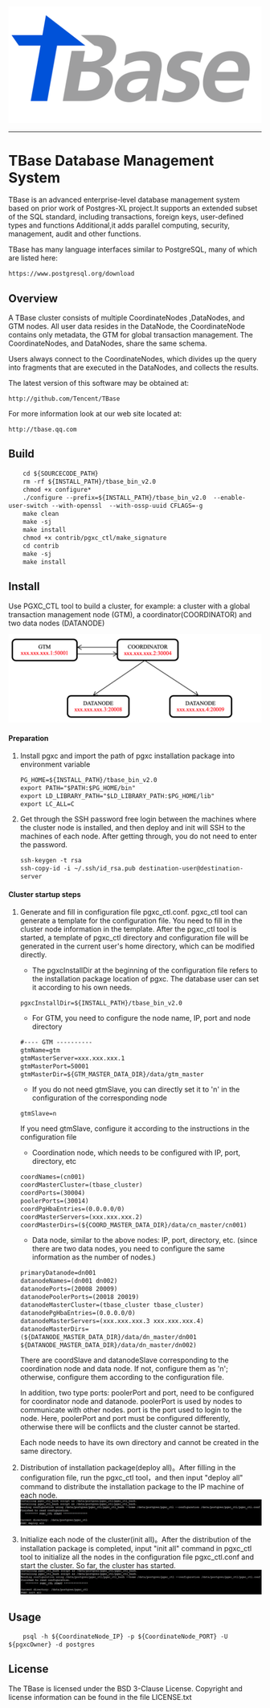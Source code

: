 ![logo](images/TBase_logo_white.png)
___
# TBase Database Management System  
TBase is an advanced enterprise-level database management system based on prior work of Postgres-XL project.It supports an extended subset of the SQL standard, including
transactions, foreign keys, user-defined types and functions 
Additional,it adds parallel computing, security, management, audit and other functions.

TBase has many language interfaces similar to PostgreSQL, many of
which are listed here:

	https://www.postgresql.org/download

## Overview  
A TBase cluster consists of multiple CoordinateNodes ,DataNodes, and GTM nodes. All user data resides in the DataNode, the CoordinateNode contains only metadata, the GTM for global transaction management. The CoordinateNodes, and DataNodes, share the same schema.

Users always connect to the CoordinateNodes, which divides up the query into fragments that are executed in the DataNodes, and collects the results.

The latest version of this software may be obtained at:

	http://github.com/Tencent/TBase
	 
For more information look at our web site located at:    
	
	http://tbase.qq.com

## Build  

```
	cd ${SOURCECODE_PATH}
	rm -rf ${INSTALL_PATH}/tbase_bin_v2.0
	chmod +x configure*
	./configure --prefix=${INSTALL_PATH}/tbase_bin_v2.0  --enable-user-switch --with-openssl  --with-ossp-uuid CFLAGS=-g
	make clean
	make -sj
	make install
	chmod +x contrib/pgxc_ctl/make_signature
	cd contrib
	make -sj
	make install
```

## Install
Use PGXC\_CTL tool to build a cluster, for example: a cluster with a global transaction management node (GTM), a coordinator(COORDINATOR) and two data nodes (DATANODE)

![topology](images/topology.png)
#### Preparation 

1. Install pgxc and import the path of pgxc installation package into environment variable


    ```
	PG_HOME=${INSTALL_PATH}/tbase_bin_v2.0    
	export PATH="$PATH:$PG_HOME/bin"  
	export LD_LIBRARY_PATH="$LD_LIBRARY_PATH:$PG_HOME/lib"  
	export LC_ALL=C
    ```

2. Get through the SSH password free login between the machines where the cluster node is installed, and then deploy and init will SSH to the machines of each node. After getting through, you do not need to enter the password.

    ```
	ssh-keygen -t rsa
	ssh-copy-id -i ~/.ssh/id_rsa.pub destination-user@destination-server
    ```
    
#### Cluster startup steps  

1. Generate and fill in configuration file pgxc\_ctl.conf. pgxc\_ctl tool can generate a template for the configuration file. You need to fill in the cluster node information in the template. After the pgxc\_ctl tool is started, a template of pgxc\_ctl directory and configuration file will be generated in the current user's home directory, which can be modified directly.  
  
	* The pgxcInstallDir at the beginning of the configuration file refers to the installation package location of pgxc. The database user can set it according to his own needs.  
	
	```
	pgxcInstallDir=${INSTALL_PATH}/tbase_bin_v2.0
	```
	
	* For GTM, you need to configure the node name, IP, port and node directory  
		
	```
	#---- GTM ----------
	gtmName=gtm
	gtmMasterServer=xxx.xxx.xxx.1
	gtmMasterPort=50001
	gtmMasterDir=${GTM_MASTER_DATA_DIR}/data/gtm_master
	```

	* If you do not need gtmSlave, you can directly set it to 'n' in the configuration of the corresponding node  
	
	```
	gtmSlave=n  
	```
	
	If you need gtmSlave, configure it according to the instructions in the configuration file     
	
	* Coordination node, which needs to be configured with IP, port, directory, etc  

	```
	coordNames=(cn001)
	coordMasterCluster=(tbase_cluster)
	coordPorts=(30004)
	poolerPorts=(30014)
	coordPgHbaEntries=(0.0.0.0/0)
	coordMasterServers=(xxx.xxx.xxx.2)
	coordMasterDirs=(${COORD_MASTER_DATA_DIR}/data/cn_master/cn001)
	```	
	
	* Data node, similar to the above nodes: IP, port, directory, etc. (since there are two data nodes, you need to configure the same information as the number of nodes.)  
	
	```  
	primaryDatanode=dn001
	datanodeNames=(dn001 dn002)
	datanodePorts=(20008 20009)
	datanodePoolerPorts=(20018 20019)
	datanodeMasterCluster=(tbase_cluster tbase_cluster)
	datanodePgHbaEntries=(0.0.0.0/0)
	datanodeMasterServers=(xxx.xxx.xxx.3 xxx.xxx.xxx.4)
	datanodeMasterDirs=(${DATANODE_MASTER_DATA_DIR}/data/dn_master/dn001 ${DATANODE_MASTER_DATA_DIR}/data/dn_master/dn002)
	```
	
	There are coordSlave and datanodeSlave corresponding to the coordination node and data node. If not, configure them as 'n'; otherwise, configure them according to the configuration file.    
	
	In addition, two type ports: poolerPort and port, need to be configured for coordinator node and datanode. poolerPort is used by nodes to communicate with other nodes. port is the port used to login to the node. Here, poolerPort and port must be configured differently, otherwise there will be conflicts and the cluster cannot be started.   
	
	Each node needs to have its own directory and cannot be created in the same directory.  

2.	Distribution of installation package(deploy all)。After filling in the configuration file, run the pgxc\_ctl tool，and then input "deploy all" command  to distribute the installation package to the IP machine of each node.  
![topology](images/deploy.png)

3. Initialize each node of the cluster(init all)。After the distribution of the installation package is completed, input "init all" command in pgxc\_ctl tool to initialize all the nodes in the configuration file pgxc\_ctl.conf and start the cluster. So far, the cluster has started.  
![topology](images/init.png)

## Usage  

```
	psql -h ${CoordinateNode_IP} -p ${CoordinateNode_PORT} -U ${pgxcOwner} -d postgres
```

## License  

The TBase is licensed under the BSD 3-Clause License. Copyright and license information can be found in the file LICENSE.txt